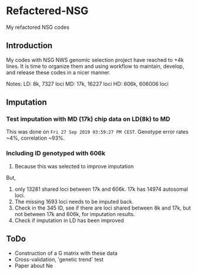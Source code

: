 # Refactered-NSG
My refactored NSG codes
    
## Introduction
My codes with NSG NWS genomic selection project have reached to +4k lines.  It is time to organize them and using workflow to maintain, develop, and release these codes in a nicer manner.

Notes:
LD: 8k, 7327 loci
MD: 17k, 16227 loci
HD: 606k, 606006 loci

## Imputation
### Test imputation with MD (17k) chip data on LD(8k) to MD
This was done on `Fri 27 Sep 2019 03:59:27 PM CEST`.  Genotype error rates ~4%, correlation ~93%.
    
### Including ID genotyped with 606k 
1. Because this was selected to improve imputation

But,

1. only 13281 shared loci between 17k and 606k.  17k has 14974 autosomal loci.
2. The missing 1693 loci needs to be imputed back.
3. Check in the 345 ID, see if there are loci shared between 8k and 17k, but not between 17k and 606k, for imputation results.
4. Check if imputation in LD has been improved

## ToDo
* Construction of a G matrix with these data
* Cross-validation, 'genetic trend' test
* Paper about Ne

